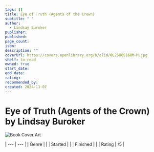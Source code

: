 ```yaml
---
tags: []
title: Eye of Truth (Agents of the Crown)
subtitle: " "
author:
  - Lindsay Buroker
publisher: 
published: 
page_count: 
isbn: 
description: ""
coverUrl: https://covers.openlibrary.org/b/olid/OL26805160M-M.jpg
shelf: to-read
owned: true
start_date: 
end_date: 
rating: 
recommended_by: 
created: 2024-11-07
---
```


# Eye of Truth (Agents of the Crown) by Lindsay Buroker

![Book Cover Art](https://covers.openlibrary.org/b/olid/OL26805160M-M.jpg)


| --- | --- |
| Genre |  |
| Started |  |
| Finished |  |
| Rating | /5 |

